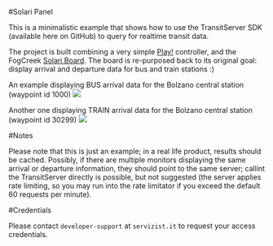 #Solari Panel

This is a minimalistic example that shows how to use the TransitServer SDK (available here on GitHub) to query for realtime transit data.

The project is built combining a very simple [Play!](https://www.playframework.com/) controller, and the FogCreek [Solari Board](https://github.com/FogCreek/solari-board).
The board is re-purposed back to its original goal: display arrival and departure data for bus and train stations :)

An example displaying BUS arrival data for the Bolzano central station (waypoint id 1000)
![](http://i.imgur.com/oseIEvS.png)

Another one displaying TRAIN arrival data for the Bolzano central station (waypoint id 30299)
![](http://i.imgur.com/E2jyxcR.png)

#Notes

Please note that this is just an example; in a real life product, results should be cached. Possibly, if there are multiple monitors displaying the same arrival or departure information, they should point to the same server; callint the TransitServer directly is possible, but not suggested (the server applies rate limiting, so you may run into the rate limitator if you exceed the default 60 requests per minute).

#Credentials

Please contact `developer-support` at `servizist.it` to request your access credentials.

